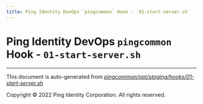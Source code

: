 ```yaml
---
title: Ping Identity DevOps `pingcommon` Hook - `01-start-server.sh`
---
```


# Ping Identity DevOps `pingcommon` Hook - `01-start-server.sh`

---
This document is auto-generated from _[pingcommon/opt/staging/hooks/01-start-server.sh](https://github.com/pingidentity/pingidentity-docker-builds/blob/master/pingcommon/opt/staging/hooks/01-start-server.sh)_

Copyright © 2022 Ping Identity Corporation. All rights reserved.

